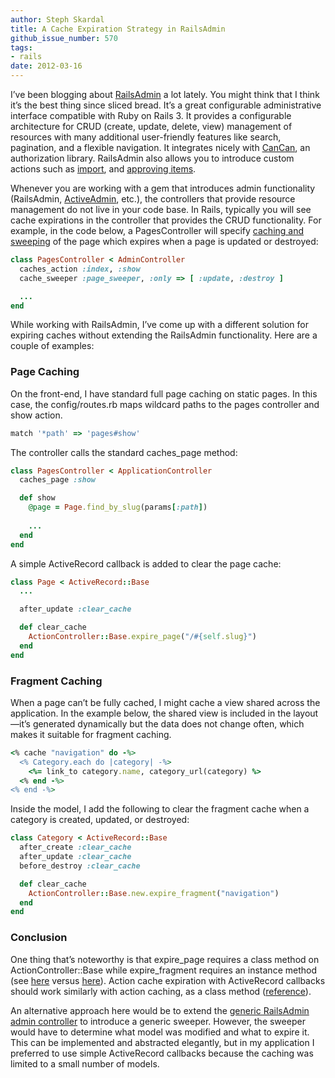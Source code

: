 ```yaml
---
author: Steph Skardal
title: A Cache Expiration Strategy in RailsAdmin
github_issue_number: 570
tags:
- rails
date: 2012-03-16
---
```




I’ve been blogging about [RailsAdmin](https://github.com/sferik/rails_admin) a lot lately. You might think that I think it’s the best thing since sliced bread. It’s a great configurable administrative interface compatible with Ruby on Rails 3. It provides a configurable architecture for CRUD (create, update, delete, view) management of resources with many additional user-friendly features like search, pagination, and a flexible navigation. It integrates nicely with [CanCan](https://github.com/ryanb/cancan), an authorization library. RailsAdmin also allows you to introduce custom actions such as [import](/blog/2012/02/railsadmin-import-part-2), and [approving items](/blog/2012/03/railsadmin-custom-action-case-study).

Whenever you are working with a gem that introduces admin functionality (RailsAdmin, [ActiveAdmin](https://activeadmin.info/), etc.), the controllers that provide resource management do not live in your code base. In Rails, typically you will see cache expirations in the controller that provides the CRUD functionality. For example, in the code below, a PagesController will specify [caching and sweeping](https://apidock.com/rails/ActionController/Caching/Sweeping) of the page which expires when a page is updated or destroyed:

```ruby
class PagesController < AdminController
  caches_action :index, :show
  cache_sweeper :page_sweeper, :only => [ :update, :destroy ]

  ...
end
```

While working with RailsAdmin, I’ve come up with a different solution for expiring caches without extending the RailsAdmin functionality. Here are a couple of examples:

### Page Caching

On the front-end, I have standard full page caching on static pages. In this case, the config/routes.rb maps wildcard paths to the pages controller and show action.

```ruby
match '*path' => 'pages#show'
```

The controller calls the standard caches_page method:

```ruby
class PagesController < ApplicationController
  caches_page :show

  def show
    @page = Page.find_by_slug(params[:path])
    
    ...
  end
end
```

A simple ActiveRecord callback is added to clear the page cache:

```ruby
class Page < ActiveRecord::Base
  ...

  after_update :clear_cache

  def clear_cache
    ActionController::Base.expire_page("/#{self.slug}")
  end
end
```

### Fragment Caching

When a page can’t be fully cached, I might cache a view shared across the application. In the example below, the shared view is included in the layout—​it’s generated dynamically but the data does not change often, which makes it suitable for fragment caching.

```ruby
<% cache "navigation" do -%>
  <% Category.each do |category| -%>
    <%= link_to category.name, category_url(category) %>
  <% end -%>
<% end -%>
```

Inside the model, I add the following to clear the fragment cache when a category is created, updated, or destroyed:

```ruby
class Category < ActiveRecord::Base
  after_create :clear_cache
  after_update :clear_cache
  before_destroy :clear_cache

  def clear_cache
    ActionController::Base.new.expire_fragment("navigation")
  end
end
```

### Conclusion

One thing that’s noteworthy is that expire_page requires a class method on ActionController::Base while expire_fragment requires an instance method (see [here](https://github.com/rails/rails/blob/5284e650be321273a2bb68bf4baa8adeb6bc586b/actionpack/lib/action_controller/caching/pages.rb) versus [here](https://github.com/rails/rails/blob/5284e650be321273a2bb68bf4baa8adeb6bc586b/actionpack/lib/action_controller/caching/fragments.rb)). Action cache expiration with ActiveRecord callbacks should work similarly with action caching, as a class method ([reference](https://github.com/rails/rails/blob/5284e650be321273a2bb68bf4baa8adeb6bc586b/actionpack/lib/action_controller/caching/actions.rb)).

An alternative approach here would be to extend the [generic RailsAdmin admin controller](https://github.com/sferik/rails_admin/blob/master/app/controllers/rails_admin/main_controller.rb) to introduce a generic sweeper. However, the sweeper would have to determine what model was modified and what to expire it. This can be implemented and abstracted elegantly, but in my application I preferred to use simple ActiveRecord callbacks because the caching was limited to a small number of models.


